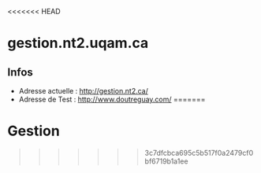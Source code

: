 <<<<<<< HEAD
# gestion.nt2.uqam.ca
## Infos

- Adresse actuelle : http://gestion.nt2.ca/
- Adresse de Test : http://www.doutreguay.com/
=======
# Gestion
>>>>>>> 3c7dfcbca695c5b517f0a2479cf0bf6719b1a1ee
